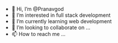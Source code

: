 - 👋 Hi, I’m @Pranavgod
- 👀 I’m interested in full stack development
- 🌱 I’m currently learning web development
- 💞️ I’m looking to collaborate on ...
- 📫 How to reach me ...

<!---
Pranavgod/Pranavgod is a ✨ special ✨ repository because its `README.md` (this file) appears on your GitHub profile.
You can click the Preview link to take a look at your changes.
--->
